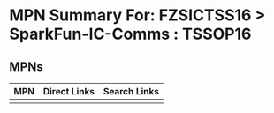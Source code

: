 



# MPN Summary For: FZSICTSS16 > SparkFun-IC-Comms : TSSOP16

## MPNs
  

|MPN|Direct Links|Search Links|
| :--- | :--- | :--- |
||||
